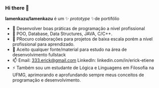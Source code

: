 ### Hi there 👋


**lamenkazu/lamenkazu** é um ✨ _prototype_ ✨de portifólio

- 🔭 Desenvolver boas práticas de programação a nível profissional
- 🌱 POO, Database, Data Structures, JAVA, C/C++.
- 👯 PRocuro colaborações para projetos de baixa escala porém a nível profissional para aprendizado.
- 🤔 Aceito qualquer fonte/material para estudo na área de desenvolvimento fullstack
- 📫 Email: 333.erick@gmail.com 
      LinkedIn: linkedin.com/in/erick-etiene
- ⚡ Também sou um estudante de Lógica e Linguagens em Filosofia na UFMG, aprimorando e aprofundando sempre meus conceitos de programação e desenvolvimento.
